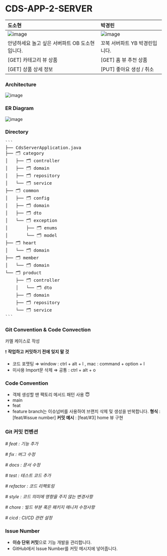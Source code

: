 # CDS-APP-2-SERVER

| 도소현 | 박경린 |
|:----------|:----------|
| ![image](https://github.com/DO-SOPT-CDS-APP-2/CDS-APP-2-SERVER/assets/102944310/95c70aff-1d63-477b-9519-2fa94b163f6a)| ![image](https://github.com/DO-SOPT-CDS-APP-2/CDS-APP-2-SERVER/assets/102944310/8b345b3b-6d42-478f-9f7b-c452665b53a3)|
| 안녕하세요 놀고 싶은 서버파트 OB 도소현입니다.| 꼬북 서버파트 YB 박경린입니다. |
| [GET] 카테고리 뷰 상품 | [GET] 홈 뷰 추천 상품 |
| [GET] 상품 상세 정보 | [PUT] 좋아요 생성 / 취소 |


### **Architecture**

![image](https://github.com/DO-SOPT-CDS-APP-2/CDS-APP-2-SERVER/assets/102944310/61c4cfe5-6c3b-453d-a568-b9d34f62b7f7)



### **ER Diagram**

![image](https://github.com/DO-SOPT-CDS-APP-2/CDS-APP-2-SERVER/assets/102944310/5fdc935c-49e7-4f52-9c37-0dbeaf87ac69)



### **Directory**

<pre>
```
├── CdsServerApplication.java
├── 🗂️ category
│   ├── 🗂️ controller
│   ├── 🗂️ domain
│   ├── 🗂️ repository
│   └── 🗂️ service
├── 🗂️ common
│   ├── 🗂️ config
│   ├── 🗂️ domain
│   ├── 🗂️ dto
│   └── 🗂️ exception
│       ├── 🗂️ enums
│       └── 🗂️ model
├── 🗂️ heart
│   └── 🗂️ domain
├── 🗂️ member
│   └── 🗂️ domain
└── 🗂️ product
    ├── 🗂️ controller
    │   └── 🗂️ dto
    ├── 🗂️ domain
    ├── 🗂️ repository
    └── 🗂️ service
```
</pre>



### **Git Convention & Code Convection**

카멜 케이스로 작성

❗️ **작업하고 커밋하기 전에 잊지 말 것**

- 코드 포맷팅 ⇒ window : ctrl + alt + l , mac : command + option + l
- 미사용 Import문 삭제 ⇒ 공통 : ctrl + alt + o


### **Code Convention**
- 객체 생성할 땐 팩토리 메서드 패턴 사용
  😇
- main
- feat
- feature branch는 이슈넘버를 사용하여 브랜치 삭제 및 생성을 반복합니다.
**형식** : [feat/#issue number] 
**커밋 예시** : [feat/#3] home 뷰 구현



### **Git 커밋 컨벤션**

*# feat : 기능 추가*

*# fix : 버그 수정*

*# docs : 문서 수정*

*# test : 테스트 코드 추가*

*# refactor : 코드 리팩토링*

*# style : 코드 의미에 영향을 주지 않는 변경사항*

*# chore : 빌드 부분 혹은 패키지 매니저 수정사항*

*# cicd : CI/CD 관련 설정*



### **Issue Number**

- **이슈 단위 커밋**으로 기능 개발을 관리합니다.
- GitHub에서 Issue Number를 커밋 메시지에 넣어줍니다.




